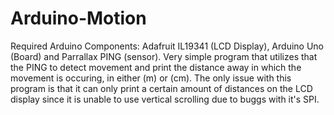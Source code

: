 # Arduino-Motion
Required Arduino Components: Adafruit IL19341 (LCD Display), Arduino Uno (Board) and Parrallax PING (sensor). 
Very simple program that utilizes that the PING to detect movement and print the distance away in which the movement is occuring, in either (m) or (cm). The only issue with this program is that it can only print a certain amount of distances on the LCD display since it is unable to use vertical scrolling due to buggs with it's SPI.
